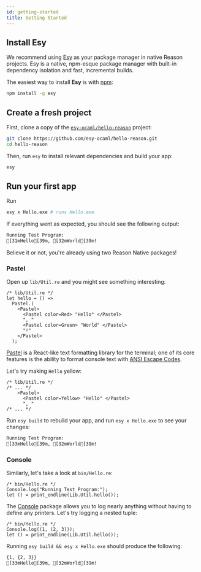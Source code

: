 ```yaml
---
id: getting-started
title: Getting Started
---
```


## Install Esy

We recommend using [Esy](https://esy.sh) as your package manager in native Reason projects. Esy is a native, npm-esque package manager with built-in dependency isolation and fast, incremental builds.

The easiest way to install **Esy** is with [npm](https://nodejs.org):

```sh
npm install -g esy
```

## Create a fresh project

First, clone a copy of the [`esy-ocaml/hello-reason`](https://github.com/esy-ocaml/hello-reason.git) project:

```sh
git clone https://github.com/esy-ocaml/hello-reason.git
cd hello-reason
```

Then, run `esy` to install relevant dependencies and build your app:

```sh
esy
```

## Run your first app

Run

```sh
esy x Hello.exe # runs Hello.exe
```

If everything went as expected, you should see the following output:

```sh
Running Test Program:
[31mHello[39m, [32mWorld[39m!
```

Believe it or not, you're already using two Reason Native packages!

### Pastel

Open up `lib/Util.re` and you might see something interesting:

```reason
/* lib/Util.re */
let hello = () =>
  Pastel.(
    <Pastel>
      <Pastel color=Red> "Hello" </Pastel>
      ", "
      <Pastel color=Green> "World" </Pastel>
      "!"
    </Pastel>
  );
```

[Pastel](./pastel/index.md) is a React-like text formatting library for the terminal; one of its core features is the ability to format console text with [ANSI Escape Codes](https://en.wikipedia.org/wiki/ANSI_escape_code#Colors).

Let's try making `Hello` yellow:

```reason
/* lib/Util.re */
/* ... */
    <Pastel>
      <Pastel color=Yellow> "Hello" </Pastel>
      ", "
/* ... */
```

Run `esy build` to rebuild your app, and run `esy x Hello.exe` to see your changes:

```sh
Running Test Program:
[33mHello[39m, [32mWorld[39m!
```

### Console

Similarly, let's take a look at `bin/Hello.re`:

```reason
/* bin/Hello.re */
Console.log("Running Test Program:");
let () = print_endline(Lib.Util.hello());
```

The [Console](console/index.md) package allows you to log nearly anything without having to define any printers. Let's try logging a nested tuple:

```reason
/* bin/Hello.re */
Console.log((1, (2, 3)));
let () = print_endline(Lib.Util.hello());
```

Running `esy build && esy x Hello.exe` should produce the following:

```sh
{1, {2, 3}}
[33mHello[39m, [32mWorld[39m!
```
